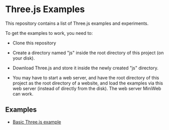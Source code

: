 # Three.js Examples
This repository contains a list of Three.js examples and experiments. 

To get the examples to work, you need to:

 - Clone this repository
 - Create a directory named "js" inside the root directory of this project (on your disk).
 - Download Three.js and store it inside the newly created "js" directory.

 - You may have to start a web server, and have the root directory of this project as the root directory of a website,
   and load the examples via this web server (instead of directly from the disk). The web server MiniWeb can work.


## Examples

 - [Basic Three.js example](threejs-basic-example.html) 




